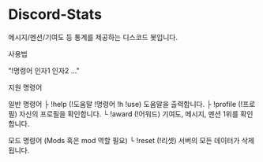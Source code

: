 # Discord-Stats
메시지/멘션/기여도 등 통계를 제공하는 디스코드 봇입니다.

사용법  

"!명령어 인자1 인자2 ..." 

지원 명령어 

일반 명령어 
├ !help (!도움말 !명령어 !h !use) 도움말을 출력합니다. 
├ !profile (!프로필) 자신의 프로필을 확인합니다. 
└ !award (!어워드) 기여도, 메시지, 멘션 1위를 확인합니다. 

모드 명령어 (Mods 혹은 mod 역할 필요) 
└ !reset (!리셋) 서버의 모든 데이터가 삭제됩니다.